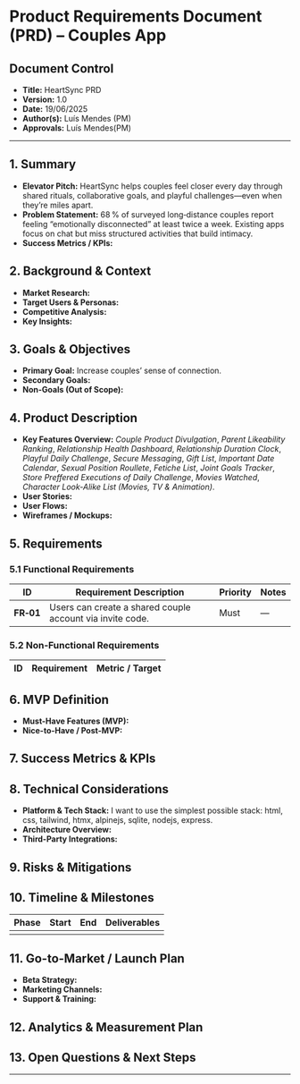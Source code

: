 # Product Requirements Document (PRD) – Couples App

## Document Control

- **Title:** HeartSync PRD
- **Version:** 1.0
- **Date:** 19/06/2025
- **Author(s):** Luís Mendes (PM)
- **Approvals:** Luís Mendes(PM)

---

## 1. Summary

- **Elevator Pitch:** HeartSync helps couples feel closer every day through shared rituals, collaborative goals, and playful challenges—even when they’re miles apart.
- **Problem Statement:** 68 % of surveyed long‑distance couples report feeling “emotionally disconnected” at least twice a week. Existing apps focus on chat but miss structured activities that build intimacy.
- **Success Metrics / KPIs:**

## 2. Background & Context

- **Market Research:**
- **Target Users & Personas:**
- **Competitive Analysis:**
- **Key Insights:**

## 3. Goals & Objectives

- **Primary Goal:** Increase couples’ sense of connection.
- **Secondary Goals:**
- **Non-Goals (Out of Scope):**

## 4. Product Description

- **Key Features Overview:**
  _Couple Product Divulgation_, _Parent Likeability Ranking_, _Relationship Health Dashboard_, _Relationship Duration Clock_, _Playful Daily Challenge_, _Secure Messaging_, _Gift List_, _Important Date Calendar_, _Sexual Position Roullete_, _Fetiche List_, _Joint Goals Tracker_, _Store Preffered Executions of Daily Challenge_, _Movies Watched_, _Character Look-Alike List (Movies, TV & Animation)_.
- **User Stories:**
- **User Flows:**
- **Wireframes / Mockups:**

## 5. Requirements

### 5.1 Functional Requirements

| ID        | Requirement Description                                   | Priority | Notes |
| --------- | --------------------------------------------------------- | -------- | ----- |
| **FR‑01** | Users can create a shared couple account via invite code. | Must     | —     |

### 5.2 Non-Functional Requirements

| ID  | Requirement | Metric / Target |
| --- | ----------- | --------------- |

## 6. MVP Definition

- **Must-Have Features (MVP):**
- **Nice-to-Have / Post-MVP:**

## 7. Success Metrics & KPIs

## 8. Technical Considerations

- **Platform & Tech Stack:** I want to use the simplest possible stack: html, css, tailwind, htmx, alpinejs, sqlite, nodejs, express.
- **Architecture Overview:**
- **Third-Party Integrations:**

## 9. Risks & Mitigations

## 10. Timeline & Milestones

| Phase | Start | End | Deliverables |
| ----- | ----- | --- | ------------ |
|       |       |     |              |

## 11. Go-to-Market / Launch Plan

- **Beta Strategy:**
- **Marketing Channels:**
- **Support & Training:**

## 12. Analytics & Measurement Plan

## 13. Open Questions & Next Steps

---
